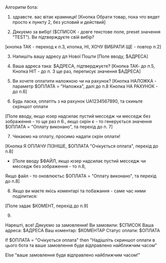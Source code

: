 Алгоритм бота:

1. здравсте. вас вітає крамниця!
   [Кнопка Обрати товар, пока что ведет просто к пункту 2, без условий и действий]

2. Дякуємо за вибір! ($СПИСОК - довге текстове поле, preset значення "TEST").
   Ви підтверждуєте свій вибір?

[кнопка ТАК - переход к п.3, кпопка, НІ, ХОЧУ ВИБРАТИ ЩЕ - повтор п.2]

3. Напишіть вашу адресу дл Нової Пошти [Поле вводу, $АДРЕСА]

4. Ваша адреса така: $АДРЕСА, підтверджуєте?
   [Кнопка ТАК- до п.5, Кнопка НІТ - до п. 3 ще раз, переписує значення $АДРЕСА]

5. Ви хочете оплатити наложкою чи на рахунок?
   [Кнопка НАЛОЖКА - параметр $ОПЛАТА = "Наложка", далі до п.8
   Кнопка НА РАХУНОК - до п.6]

6. Будь ласка, оплатіть з на рахунок UA1234567890, та скиньте скріншот оплати

[Поле вводу, якщо юзер надсилає пустий месседж чи месседж без зображення - то ще раз п 6., якщо скрін є - то генерується значення $ОПЛАТА = "Оплату виконано", та перехід до п. 7]

7. Чекаємо на оплату, просимо надати скрін оплати!

[Кнопка Я ОПЛАЧУ ПІЗНІШЕ, $ОПЛАТА "Очікується оплата", перехід до п.8]

- [Поле вводу $ФАЙЛ, якщо юзер надсилає пустий месседж чи месседж без зображення - то п.8,

Якщо файл - то оновлюєтьс $ОПЛАТА = "Оплату виконано", та перехід до п.8]

8. Якщо ви маєте якісь коментарі та побажання - саме час ними поділитися:

[Поле задає $КОМЕНТ, перехід до
п.9]

9.

Нарешті, все!
Дякуємо за замовлення!
Ви замовили: $СПИСОК
Ваша адреса: $АДРЕСА
Ваш коментар: $КОМЕНТАР
Статус оплати: $ОПЛАТА

If $ОПЛАТА = "Очікується оплата" then "Надішліть скриншот оплати в цього бота та ваше замовлення буде відправлено найближчим часом"

Else "ваше замовлення буде відправлено найближчим часом!"
